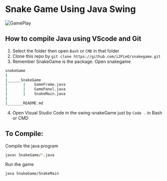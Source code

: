 # Snake Game Using Java Swing

![GamePlay](https://github.com/user-attachments/assets/ebd8ba94-1c0c-4028-a4a0-5125817cdce0)


## How to compile Java using VScode and Git
1. Select the folder then open `Bash` or `CMD` in that folder
2. Clone this repo by `git clone https://github.com/i2PieO/snakegame.git`
3. Remember SnakeGame is the package. Open snakegame

```bash
snakeGame
|
|______SnakeGame
|       |    GameFrame.java
|       |    GamePanel.java
|       |    SnakeMain.java
|
|_______README.md
```

4. Open Visual Studio Code in the swing-snakeGame just by `Code .` in Bash or CMD
## To Compile:

Compile the java program
```bash
javac SnakeGame/*.java
```
Run the game
```bash
java SnakeGame/SnakeMain
```


